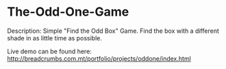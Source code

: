 # The-Odd-One-Game

Description: Simple "Find the Odd Box" Game. Find the box with a different shade in as little time as possible.

Live demo can be found here: http://breadcrumbs.com.mt/portfolio/projects/oddone/index.html
